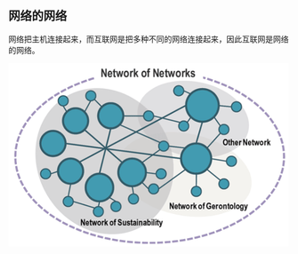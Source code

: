 ## 网络的网络

网络把主机连接起来，而互联网是把多种不同的网络连接起来，因此互联网是网络的网络。



![title](https://raw.githubusercontent.com/XQLong/Logging/master/img/2019/07/29/1564382407345-1564382407546.png)